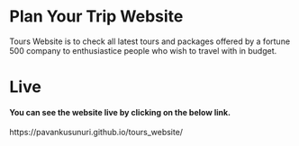 # Plan Your Trip Website
 Tours Website is to check all latest tours and packages offered by a fortune 500 company to enthusiastice people who wish to travel with in budget.

# Live 
<h4>You can see the website live by clicking on the below link.</h4>
https://pavankusunuri.github.io/tours_website/
